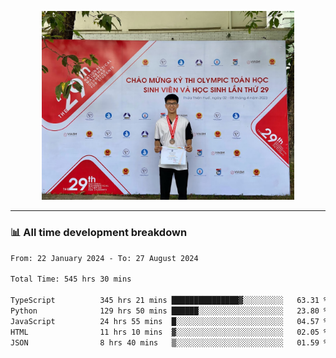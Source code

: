 <p align="center"><img src="asset/header.jpg" width="80%"/></p>

---
<!-- 
<details>
  <summary>📃 My Resume</summary>

### Education

- 📖 **Information Technology**\
📆 10/2021 - present\
📍 **Thang Long University** - Hoang Mai, Hanoi, Vietnam -->

<!-- ### Experience
- 👨‍💻 **Full Stack Web Intern**\
📆 09/2022 - 12/2023\
📍 **TECH 5S** -  Luu Huu Phuong, Phuong My Dinh I, Nam Tu Liem, Hanoi.


- 👨‍💻 **Full Stack Web Fresher**\
📆 1/2022 - 05/2023\
📍 **TECH 5S** -  Luu Huu Phuong, Phuong My Dinh I, Nam Tu Liem, Hanoi.

- 👨‍💻 **Frontend Web Fresher**\
📆 11/2023 - present\
📍 **White Neuron** -  Mau Luong, Ha Dong, Hanoi, Vietnam
</details> -->

### 📊 All time development breakdown

<!--START_SECTION:waka-->

```txt
From: 22 January 2024 - To: 27 August 2024

Total Time: 545 hrs 30 mins

TypeScript          345 hrs 21 mins ███████████████▓░░░░░░░░░   63.31 %
Python              129 hrs 50 mins ██████░░░░░░░░░░░░░░░░░░░   23.80 %
JavaScript          24 hrs 55 mins  █░░░░░░░░░░░░░░░░░░░░░░░░   04.57 %
HTML                11 hrs 10 mins  ▓░░░░░░░░░░░░░░░░░░░░░░░░   02.05 %
JSON                8 hrs 40 mins   ▒░░░░░░░░░░░░░░░░░░░░░░░░   01.59 %
```

<!--END_SECTION:waka-->
